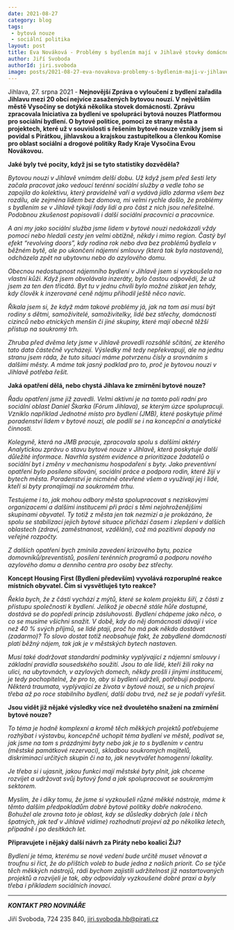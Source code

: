 ```yaml
---
date: 2021-08-27
category: blog
tags:
 - bytová nouze
 - sociální politika
layout: post
title: Eva Nováková - Problémy s bydlením mají v Jihlavě stovky domácností
author: Jiří Svoboda
authorId: jiri.svoboda
image: posts/2021-08-27-eva-novakova-problemy-s-bydlenim-maji-v-jihlave-stovky-domacnosti.jpg
---
```


Jihlava, 27. srpna 2021 - **Nejnovější Zpráva o vyloučení z bydlení zařadila Jihlavu mezi 20 obcí nejvíce zasažených bytovou nouzí. V největším městě Vysočiny se dotýká několika stovek domácností. Zprávu zpracovala Iniciativa za bydlení ve spolupráci bytová nouzes Platformou pro sociální bydlení. O bytové politice, pomoci ze strany města a projektech, které už v souvislosti s řešením bytové nouze vznikly jsem si povídal s Pirátkou, jihlavskou a krajskou zastupitelkou a členkou Komise pro oblast sociální a drogové politiky Rady Kraje Vysočina Evou Novákovou.**

**Jaké byly tvé pocity, když jsi se tyto statistiky dozvěděla?**

*Bytovou nouzi v Jihlavě vnímám delší dobu. Už když jsem před šesti lety začala pracovat jako vedoucí terénní sociální služby a vedle toho se zapojila do kolektivu, který pravidelně vaří a vydává jídlo zdarma všem bez rozdílu, ale zejména lidem bez domova, mi velmi rychle došlo, že problémy s bydlením se v Jihlavě týkají řady lidí a pro část z nich jsou neřešitelné. Podobnou zkušenost popisovali i další sociální pracovníci a pracovnice.*

*A ani my jako sociální služba jsme lidem v bytové nouzi nedokázali vždy pomoci nebo hledali cesty jen velmi obtížně, někdy i mimo region. Častý byl efekt “revolving doors”, kdy rodina rok nebo dva bez problémů bydlela v běžném bytě, ale po ukončení nájemní smlouvy (která tak byla nastavená), odcházela zpět na ubytovnu nebo do azylového domu.*

*Obecnou nedostupnost nájemního bydlení v Jihlavě jsem si vyzkoušela na vlastní kůži. Když jsem obvolávala inzeráty, bylo častou odpovědí, že už jsem za ten den třicátá. Byt tu v jednu chvíli bylo možné získat jen tehdy, kdy člověk k inzerované ceně nájmu přihodil ještě něco navíc.*

*Říkala jsem si, že když mám takové problémy já, jak na tom asi musí být rodiny s dětmi, samoživitelé, samoživitelky, lidé bez střechy, domácnosti cizinců nebo etnických menšin či jiné skupiny, které mají obecně těžší přístup na soukromý trh.*

*Zhruba před dvěma lety jsme v Jihlavě provedli rozsáhlé sčítání, ze kterého tato data částečně vycházejí. Výsledky mě tedy nepřekvapují, ale na jednu stranu jsem ráda, že tuto situaci máme potvrzenu čísly a srovnáním s dalšími městy. A máme tak jasný podklad pro to, proč je bytovou nouzi v Jihlavě potřeba řešit.*

**Jaká opatření dělá, nebo chystá Jihlava ke zmírnění bytové nouze?**

*Řadu opatření jsme již zavedli. Velmi aktivní je na tomto poli radní pro sociální oblast Daniel Škarka (Fórum Jihlava), se kterým úzce spolupracuji. Vzniklo například Jednotné místo pro bydlení (JMB), které poskytuje přímé poradenství lidem v bytové nouzi, ale podílí se i na koncepční a analytické činnosti.*

*Kolegyně, která na JMB pracuje, zpracovala spolu s dalšími aktéry Analytickou zprávu o stavu bytové nouze v Jihlavě, která poskytuje další důležité informace. Navrhla systém evidence a prioritizace žadatelů o sociální byt i změny v mechanismu hospodaření s byty. Jako preventivní opatření bylo posíleno síťování, sociální práce a podpora rodin, které žijí v bytech města. Poradenství je nicméně otevřené všem a využívají jej i lidé, kteří si byty pronajímají na soukromém trhu.*

*Testujeme i to, jak mohou odbory města spolupracovat s neziskovými organizacemi a dalšími institucemi při práci s těmi nejohroženějšími skupinami obyvatel. Ty totiž z města jen tak nezmizí a je prokázáno, že spolu se stabilizací jejich bytové situace přichází časem i zlepšení v dalších oblastech (zdraví, zaměstnanost, vzdělání), což má pozitivní dopady na veřejné rozpočty.*

*Z dalších opatření bych zmínila zavedení krizového bytu, pozice domovníků/preventistů, posílení terénních programů a podporu nového azylového domu a denního centra pro osoby bez střechy.*

**Koncept Housing First (Bydlení především) vyvolává rozporuplné reakce místních obyvatel. Čím si vysvětluješ tyto reakce?**

*Řekla bych, že z části vychází z mýtů, které se kolem projektu šíří, z části z přístupu společnosti k bydlení. Jelikož je obecně stále hůře dostupné, dostává se do popředí princip zásluhovosti. Bydlení chápeme jako něco, o co se musíme všichni snažit. V době, kdy do něj domácnosti dávají i více než 40 % svých příjmů, se lidé ptají, proč ho má pak někdo dostávat (zadarmo)? To slovo dostat totiž neobsahuje fakt, že zabydlené domácnosti platí běžný nájem, tak jak je v městských bytech nastaven.*

*Musí také dodržovat standardní podmínky vyplývající z nájemní smlouvy i základní pravidla sousedského soužití. Jsou to ale lidé, kteří žili roky na ulici, na ubytovnách, v azylových domech, někdy prošli i jinými institucemi, je tedy pochopitelné, že pro to, aby si bydlení udrželi, potřebují podporu. Některá traumata, vyplývající ze života v bytové nouzi, se u nich projeví třeba až po roce stabilního bydlení, další dobu trvá, než se je podaří vyřešit.*

**Jsou vidět již nějaké výsledky více než dvouletého snažení na zmírnění bytové nouze?**

*To téma je hodně komplexní a kromě těch měkkých projektů potřebujeme rozhýbat i výstavbu, koncepčně uchopit téma bydlení ve městě, podívat se, jak jsme na tom s prázdnými byty nebo jak je to s bydlením v centru (městské památkové rezervaci), skladbou soukromých majitelů, diskriminací určitých skupin či na to, jak nevytvářet homogenní lokality.*

*Je třeba si i ujasnit, jakou funkci mají městské byty plnit, jak chceme rozvíjet a udržovat svůj bytový fond a jak spolupracovat se soukromým sektorem.*

*Myslím, že i díky tomu, že jsme si vyzkoušeli různé měkké nástroje, máme k těmto dalším předpokladům dobré bytové politiky dobře nakročeno. Bohužel ale zrovna toto je oblast, kdy se důsledky dobrých (ale i těch špatných, jak teď v Jihlavě vidíme) rozhodnutí projeví až po několika letech, případně i po desítkách let.*

**Připravujete i nějaký další návrh za Piráty nebo koalici ŽiJ?**

*Bydlení je téma, kterému se nové vedení bude určitě muset věnovat a troufnu si říct, že do příštích voleb to bude jedna z našich priorit. Co se týče těch měkkých nástrojů, rádi bychom zajistili udržitelnost již nastartovaných projektů a rozvíjeli je tak, aby odpovídaly vyzkoušené dobré praxi a byly třeba i příkladem sociálních inovací.*

---

***KONTAKT PRO NOVINÁŘE*** 

Jiří Svoboda, 724 235 840, <jiri.svoboda.hb@pirati.cz>
